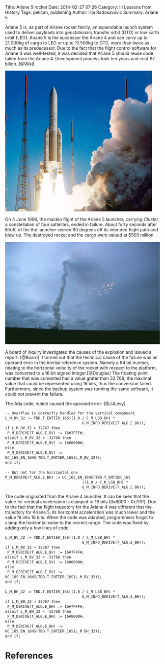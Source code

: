 Title: Ariane 5 rocket
Date: 2014-02-27 07:26
Category: III Lessons from History
Tags: pelican, publishing
Author: Ilija Radosavovic
Summary: Ariane 5

Ariane 5 is, as part of Ariane rocket family, an expendable launch system used
to deliver payloads into geostationary transfer orbit (GTO) or low Earth orbit
(LEO). Ariane 5 is the successor the Ariane 4 and can carry up to 21.000kg of
cargo to LEO or up to 10.500kg to GTO, more than twice as much as its
predecessor. Due to the fact that the flight control software for Ariane 4 was
well-tested, it was decided that Ariane 5 should reuse code taken from the
Ariane 4. Development process took ten years and cost $7 bilion. [@Wiki]

![ariane5_launch](images/ariane5_launch.jpg)

On 4 June 1996, the maiden flight of the Ariane 5 launcher, carrying *Cluster*,
a constellation of four sattelites, ended in failure. About forty seconds after
liftoff, of the the launcher veered 90 degrees off its intended flight path and
blew up. The destroyed rocket and the cargo were valued at $500 million.


![ariane5_explode](images/ariane5_explode.jpg)


A board of inquiry investigated the causes of the explosion and issued a report.
[@Board] It turned out that the technical cause of the failure was an operand
error in the inertial reference system. Namely a 64 bit number, relating to the
horizontal velocity of the rocket with respect to the platform, was converted to
a 16 bit signed integer.[@Douglas] The floating point number that was converted
had a value grater than 32 768, the maximal value that could be represented
using 16 bits, thus the conversion failed. Furthermore, since the backup system
was running the same software, it could not prevent the failure.

The Ada code, which caused the operand error: [@JJLevy]

    -- Overflow is correctly handled for the vertical component
    L_M_BV_32 := TBD.T_ENTIER_16S((1.0 / C_M_LSB_BH) *
                                       G_M_INFO_DERIVE(T_ALG.E_BH));
    if L_M_BV_32 > 32767 then
     P_M_DERIVE(T_ALG.E_BV) := 16#7FFF#;
    elseif L_M_BV_32 < -32768 then
     P_M_DERIVE(T_ALG.E_BV) := 16#8000#;
    else
     P_M_DERIVE(T_ALG.E_BV) := UC_16S_EN_16NS(TBD.T_ENTIER_16S(L_M_BV_32));
    end if;

    -- But not for the horizontal one
    P_M_DERIVE(T_ALG.E_BH) := UC_16S_EN_16NS(TBD.T_ENTIER_16S
                                       ((1.0 / C_M_LSB_BH) *
                                       G_M_INFO_DERIVE(T_ALG.E_BH));

The code originated from the Ariane 4 launcher. It can be seen that the
value for vertical acceleration is clamped to 16 bits (0x8000 - 0x7ffff).
Due to the fact that the flight trajectory for the Ariane 4 was different that
the trajectory for Ariane 5, its horizontal acceleration was much lower and the
value fit into 16 bits. When the code was adapted, programmers forgot to clamp
the horizontal value to the correct range. The code was fixed by adding only
a few lines of code:


    L_M_BV_32 := TBD.T_ENTIER_16S((1.0 / C_M_LSB_BH) *
                                       G_M_INFO_DERIVE(T_ALG.E_BH));
    if L_M_BV_32 > 32767 then
     P_M_DERIVE(T_ALG.E_BV) := 16#7FFF#;
    elseif L_M_BV_32 < -32768 then
     P_M_DERIVE(T_ALG.E_BV) := 16#8000#;
    else
     P_M_DERIVE(T_ALG.E_BV) := UC_16S_EN_16NS(TBD.T_ENTIER_16S(L_M_BV_32));
    end if;

    L_M_BH_32 := TBD.T_ENTIER_16S((1.0 / C_M_LSB_BH) *
                                       G_M_INFO_DERIVE(T_ALG.E_BH));
    if L_M_BH_32 > 32767 then
     P_M_DERIVE(T_ALG.E_BH) := 16#7FFF#;
    elseif L_M_BH_32 < -32768 then
     P_M_DERIVE(T_ALG.E_BH) := 16#8000#;
    else
     P_M_DERIVE(T_ALG.E_BH) := UC_16S_EN_16NS(TBD.T_ENTIER_16S(L_M_BH_32));
    end if;


References
========================================
[@Wiki "Wikipedia, Ariane 5"]: http://en.wikipedia.org/wiki/Ariane_5
[@Board "Inquiry Board, Ariane 5 Flight 501 Failure"]: http://www.ima.umn.edu/~arnold/disasters/ariane5rep.html
[@Douglas "Arnold Douglas, Two Disasters caused by Computer Arithmetic Errors"]: http://www.ima.umn.edu/~arnold/455.f96/disasters.html
[@JJLevy "Jean-Jacques Levy: Small bug, large boom!"]: http://moscova.inria.fr/~levy/talks/10enslongo/enslongo.pdf
